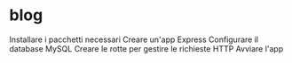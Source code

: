 # blog
Installare i pacchetti necessari
Creare un'app Express
Configurare il database MySQL
Creare le rotte per gestire le richieste HTTP
Avviare l'app